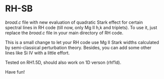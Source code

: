 # RH-SB
_broad.c_ file with new evaluation of quadratic Stark effect for certain spectral lines in RH code (till now, only Mg II h,k and triplets). To use it, just replace the _broad.c_ file in your main directory of RH code.

This is a small change to let your RH code use Mg II Stark widths calculated by semi-classical perturbation theory. Besides,
you can add some other lines like Si IV with a little effort.

Tested on RH1.5D, should also work on 1D verson (rhf1d).

Have fun!
